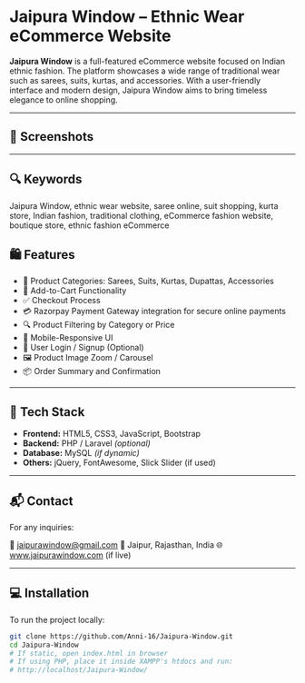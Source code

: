 # Jaipura Window – Ethnic Wear eCommerce Website

**Jaipura Window** is a full-featured eCommerce website focused on Indian ethnic fashion. The platform showcases a wide range of traditional wear such as sarees, suits, kurtas, and accessories. With a user-friendly interface and modern design, Jaipura Window aims to bring timeless elegance to online shopping.

---
## 📸 Screenshots

---
## 🔍 Keywords
Jaipura Window, ethnic wear website, saree online, suit shopping, kurta store, Indian fashion, traditional clothing, eCommerce fashion website, boutique store, ethnic fashion eCommerce



## 🛍️ Features

- 🧵 Product Categories: Sarees, Suits, Kurtas, Dupattas, Accessories  
- 🛒 Add-to-Cart Functionality  
- ✅ Checkout Process  
- 💳 Razorpay Payment Gateway integration for secure online payments  
- 🔍 Product Filtering by Category or Price  
- 📱 Mobile-Responsive UI  
- 🔐 User Login / Signup (Optional)  
- 🖼️ Product Image Zoom / Carousel  
- 📦 Order Summary and Confirmation  


---

## 🧰 Tech Stack

- **Frontend:** HTML5, CSS3, JavaScript, Bootstrap
- **Backend:** PHP / Laravel *(optional)*
- **Database:** MySQL *(if dynamic)*
- **Others:** jQuery, FontAwesome, Slick Slider (if used)

---



## 📬 Contact
For any inquiries:

📧 jaipurawindow@gmail.com
📍 Jaipur, Rajasthan, India
🌐 www.jaipurawindow.com (if live)

---

## 💻 Installation

To run the project locally:

```bash
git clone https://github.com/Anni-16/Jaipura-Window.git
cd Jaipura-Window
# If static, open index.html in browser
# If using PHP, place it inside XAMPP's htdocs and run:
# http://localhost/Jaipura-Window/
